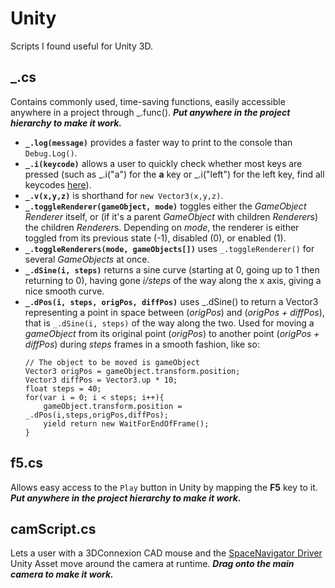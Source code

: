 # Unity
Scripts I found useful for Unity 3D.
## _.cs
Contains commonly used, time-saving functions, easily accessible anywhere in a project through _.func(). ***Put anywhere in the project hierarchy to make it work.***
* **`_.log(message)`** provides a faster way to print to the console than `Debug.Log()`.
* **`_.i(keycode)`** allows a user to quickly check whether most keys are pressed (such as _.i("a") for the **a** key or _.i("left") for the left key, find all keycodes [here](https://docs.unity3d.com/ScriptReference/KeyCode.html)).
* **`_.v(x,y,z)`** is shorthand for `new Vector3(x,y,z)`.
* **`_.toggleRenderer(gameObject, mode)`** toggles either the *GameObject* *Renderer* itself, or (if it's a parent *GameObject* with children *Renderer*s) the children *Renderer*s. Depending on *mode*, the renderer is either toggled from its previous state (-1), disabled (0), or enabled (1). 
* **`_.toggleRenderers(mode, gameObjects[])`** uses `_.toggleRenderer()` for several *GameObjects* at once.
* **`_.dSine(i, steps)`** returns a sine curve (starting at 0, going up to 1 then returning to 0), having gone *i/steps* of the way along the x axis, giving a nice smooth curve.
* **`_.dPos(i, steps, origPos, diffPos)`** uses _.dSine() to return a Vector3 representing a point in space between (*origPos*) and (*origPos + diffPos*), that is `_.dSine(i, steps)` of the way along the two. Used for moving a *gameObject* from its original point (*origPos*) to another point (*origPos + diffPos*) during *steps* frames in a smooth fashion, like so:
    ```
	// The object to be moved is gameObject
    Vector3 origPos = gameObject.transform.position;
    Vector3 diffPos = Vector3.up * 10;
    float steps = 40;
    for(var i = 0; i < steps; i++){
        gameObject.transform.position = _.dPos(i,steps,origPos,diffPos);
        yield return new WaitForEndOfFrame();
    }
    ```
## f5.cs
Allows easy access to the `Play` button in Unity by mapping the **F5** key to it. ***Put anywhere in the project hierarchy to make it work.***

## camScript.cs
Lets a user with a 3DConnexion CAD mouse and the [SpaceNavigator Driver](https://github.com/PatHightree/SpaceNavigator) Unity Asset move around the camera at runtime.
***Drag onto the main camera to make it work.***


<!--stackedit_data:
eyJoaXN0b3J5IjpbMTc5NDg3MzI3NiwtMjEzMDUxMTc0LC04ND
gxMzk3NzUsMTE0MjU5OTQ4NSwtMTgxMzYwODMsLTEwNTcwMTM4
ODZdfQ==
-->